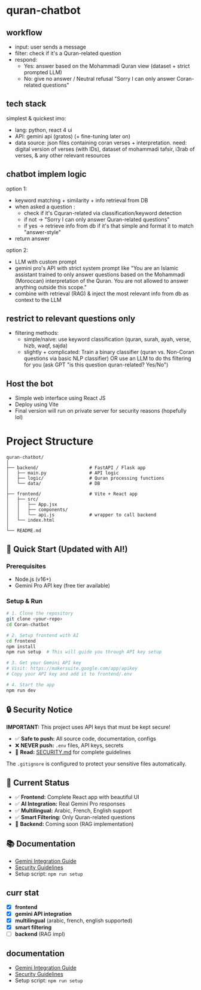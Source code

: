 # quran-chatbot

## workflow
- input: user sends a message
- filter: check if it's a Quran-related question
- respond:
    - Yes: answer based on the Mohammadi Quran view (dataset + strict prompted LLM)
    - No: give no answer / Neutral refusal "Sorry I can only answer Coran-related questions"

## tech stack
simplest & quickest imo:
- lang: python, react 4 ui
- API: gemini api (gratos) (+ fine-tuning later on)
- data source: json files containing coran verses + interpretation. need: digital version of verses (with IDs), dataset of mohammadi tafsir, i3rab of verses, & any other relevant resources

## chatbot implem logic
option 1:
- keyword matching + similarity + info retrieval from DB
- when asked a question : 
    - check if it's Cquran-related via classification/keyword detection
    - if not -> "Sorry I can only answer Quran-related questions"
    - if yes -> retrieve info from db if it's that simple and format it to match "answer-style"
- return answer

option 2:
- LLM with custom prompt
- gemini pro's API with strict system prompt like "You are an Islamic assistant trained to only answer questions based on the Mohammadi (Moroccan) interpretation of the Quran. You are not allowed to answer anything outside this scope."
- combine with retrieval (RAG) & inject the most relevant info from db as context to the LLM

## restrict to relevant questions only
- filtering methods:
    - simple/naive: use keyword classification (quran, surah, ayah, verse, hizb, waqf, sajda)
    - slightly + complicated: Train a binary classifier (quran vs. Non-Coran questions via basic NLP classifier) OR use an LLM to do ths filtering for you (ask GPT "is this question quran-related? Yes/No")

## Host the bot
- Simple web interface using React JS 
- Deploy using Vite
- Final version will run on private server for security reasons (hopefully lol)

# Project Structure
```
quran-chatbot/
│
├── backend/                   # FastAPI / Flask app
│   ├── main.py                # API logic
│   ├── logic/                 # Quran processing functions
│   └── data/                  # DB
│
├── frontend/                  # Vite + React app
│   ├── src/
│   │   ├── App.jsx
│   │   ├── components/
│   │   └── api.js             # wrapper to call backend
│   └── index.html
│
└── README.md
```

## 🚀 Quick Start (Updated with AI!)

### Prerequisites
- Node.js (v16+)
- Gemini Pro API key (free tier available)

### Setup & Run
```bash
# 1. Clone the repository
git clone <your-repo>
cd Coran-chatbot

# 2. Setup frontend with AI
cd frontend
npm install
npm run setup  # This will guide you through API key setup

# 3. Get your Gemini API key
# Visit: https://makersuite.google.com/app/apikey
# Copy your API key and add it to frontend/.env

# 4. Start the app
npm run dev
```

## 🔒 Security Notice

**IMPORTANT:** This project uses API keys that must be kept secure!

- ✅ **Safe to push:** All source code, documentation, configs
- ❌ **NEVER push:** `.env` files, API keys, secrets
- 📖 **Read:** [SECURITY.md](SECURITY.md) for complete guidelines

The `.gitignore` is configured to protect your sensitive files automatically.

## 🎯 Current Status

- ✅ **Frontend:** Complete React app with beautiful UI
- ✅ **AI Integration:** Real Gemini Pro responses
- ✅ **Multilingual:** Arabic, French, English support
- ✅ **Smart Filtering:** Only Quran-related questions
- 🔄 **Backend:** Coming soon (RAG implementation)

## 📚 Documentation

- [Gemini Integration Guide](GEMINI_INTEGRATION.md)
- [Security Guidelines](SECURITY.md)
- Setup script: `npm run setup`
## curr stat

- [x] **frontend** 
- [x] **gemini API integration** 
- [x] **multilingual** (arabic, french, english supported)
- [x] **smart filtering**
- [ ] **backend** (RAG impl)

## documentation

- [Gemini Integration Guide](GEMINI_INTEGRATION.md)
- [Security Guidelines](SECURITY.md)
- Setup script: `npm run setup`
